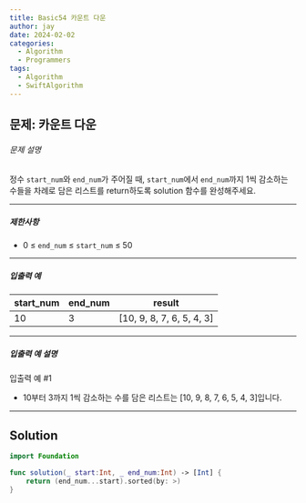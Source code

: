 ```yaml
---
title: Basic54 카운트 다운
author: jay
date: 2024-02-02
categories:
  - Algorithm
  - Programmers
tags:
  - Algorithm
  - SwiftAlgorithm
---
```

## 문제: 카운트 다운
###### 문제 설명

정수 `start_num`와 `end_num`가 주어질 때, `start_num`에서 `end_num`까지 1씩 감소하는 수들을 차례로 담은 리스트를 return하도록 solution 함수를 완성해주세요.

---

##### 제한사항

- 0 ≤ `end_num` ≤ `start_num` ≤ 50

---

##### 입출력 예

|start_num|end_num|result|
|---|---|---|
|10|3|[10, 9, 8, 7, 6, 5, 4, 3]|

---

##### 입출력 예 설명

입출력 예 #1

- 10부터 3까지 1씩 감소하는 수를 담은 리스트는 [10, 9, 8, 7, 6, 5, 4, 3]입니다.

---

## Solution

```swift
import Foundation

func solution(_ start:Int, _ end_num:Int) -> [Int] {
    return (end_num...start).sorted(by: >)
}
```
